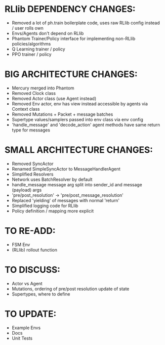 
# RLlib DEPENDENCY CHANGES:

- Removed a lot of ph.train boilerplate code, uses raw RLlib config instead / user rolls own
- Envs/Agents don't depend on RLlib
- Phantom Trainer/Policy interface for implementing non-RLlib policies/algorithms
- Q Learning trainer / policy
- PPO trainer / policy


# BIG ARCHITECTURE CHANGES:

- Mercury merged into Phantom
- Removed Clock class
- Removed Actor class (use Agent instead)
- Removed Env actor, env has view instead accessible by agents via Context class
- Removed Mutations + Packet + message batches
- Supertype values/samplers passed into env class via env config
- 'handle_message' and 'decode_action' agent methods have same return type for messages


# SMALL ARCHITECTURE CHANGES:

- Removed SyncActor
- Renamed SimpleSyncActor to MessageHandlerAgent
- Simplified Resolvers
- Network uses BatchResolver by default
- handle_message message arg split into sender_id and message (payload) args
- 'pre/post_resolution' -> 'pre/post_message_resolution'
- Replaced 'yielding' of messages with normal 'return'
- Simplified logging code for RLlib
- Policy definition / mapping more explicit


# TO RE-ADD:

- FSM Env
- (RLlib) rollout function


# TO DISCUSS:

- Actor vs Agent
- Mutations, ordering of pre/post resolution update of state
- Supertypes, where to define


# TO UPDATE:

- Example Envs
- Docs
- Unit Tests
